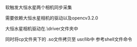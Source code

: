 软触发大恒水星两个相机同步采集

需要依赖大恒水星相机的驱动以及opencv3.2.0

大恒水星相机驱动在.\driver文件夹中

同时将cp文件夹下的 .so文件拷贝至 usr/lib中  参考shell文件命令
